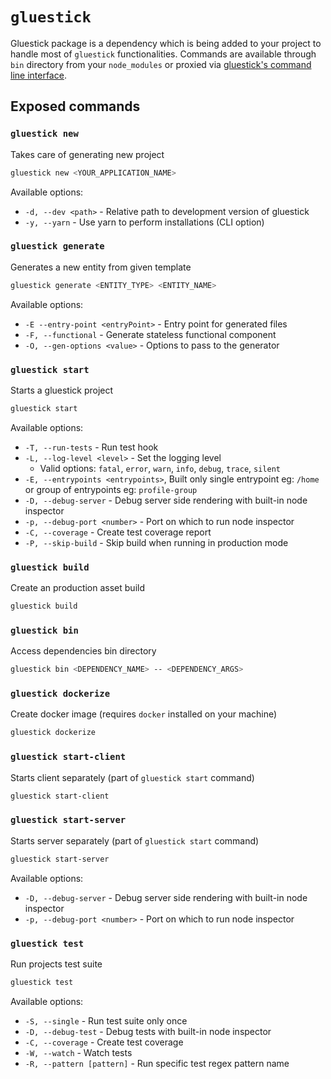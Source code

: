 # `gluestick`
Gluestick package is a dependency which is being added to your project to handle most of `gluestick` functionalities. Commands are available through `bin` directory from your `node_modules` or proxied via [gluestick's command line interface](../packages/gluestick-cli).

## Exposed commands

### `gluestick new`

Takes care of generating new project

```bash
gluestick new <YOUR_APPLICATION_NAME>
```

Available options:

* `-d, --dev <path>` - Relative path to development version of gluestick
* `-y, --yarn` - Use yarn to perform installations (CLI option)

### `gluestick generate`

Generates a new entity from given template

```bash
gluestick generate <ENTITY_TYPE> <ENTITY_NAME>
```

Available options:

* `-E --entry-point <entryPoint>` - Entry point for generated files
* `-F, --functional` - Generate stateless functional component
* `-O, --gen-options <value>` - Options to pass to the generator

### `gluestick start`

Starts a gluestick project

```bash
gluestick start
```

Available options:

* `-T, --run-tests` - Run test hook
* `-L, --log-level <level>` - Set the logging level
  * Valid options: `fatal`, `error`, `warn`, `info`, `debug`, `trace`, `silent`
* `-E, --entrypoints <entrypoints>`, Built only single entrypoint eg: `/home` or group of entrypoints
eg: `profile-group`
* `-D, --debug-server` - Debug server side rendering with built-in node inspector
* `-p, --debug-port <number>` - Port on which to run node inspector
* `-C, --coverage` - Create test coverage report
* `-P, --skip-build` - Skip build when running in production mode

### `gluestick build`

Create an production asset build

```bash
gluestick build
```

### `gluestick bin`

Access dependencies bin directory

```bash
gluestick bin <DEPENDENCY_NAME> -- <DEPENDENCY_ARGS>
```

### `gluestick dockerize`

Create docker image (requires `docker` installed on your machine)

```bash
gluestick dockerize
```

### `gluestick start-client`

Starts client separately (part of `gluestick start` command)

```bash
gluestick start-client
```

### `gluestick start-server`

Starts server separately (part of `gluestick start` command)

```bash
gluestick start-server
```

Available options:

* `-D, --debug-server` - Debug server side rendering with built-in node inspector
* `-p, --debug-port <number>` - Port on which to run node inspector

### `gluestick test`

Run projects test suite

```bash
gluestick test
```

Available options:

* `-S, --single` - Run test suite only once
* `-D, --debug-test` - Debug tests with built-in node inspector
* `-C, --coverage` - Create test coverage
* `-W, --watch` - Watch tests
* `-R, --pattern [pattern]` - Run specific test regex pattern name
